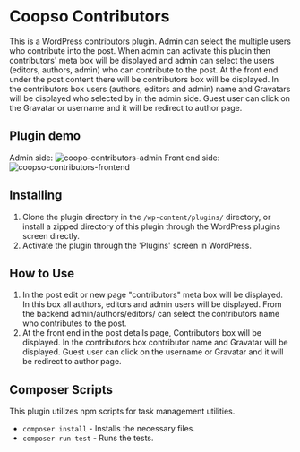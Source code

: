 # Coopso Contributors
This is a WordPress contributors plugin. Admin can select the multiple users who contribute into the post. When admin can activate this plugin then contributors' meta box will be displayed and admin can select the users (editors, authors, admin) who can contribute to the post. At the front end under the post content there will be contributors box will be displayed. In the contributors box  users (authors, editors and admin) name and Gravatars will be displayed who selected by in the admin side. Guest user can click on the Gravatar or username and it will be redirect to author page. 

## Plugin demo
Admin side:
![coopo-contributors-admin](https://user-images.githubusercontent.com/17870980/196948483-d7bdd0f4-c1ea-4332-bc41-6975d7f3289f.jpg)
Front end side:
![coopso-contributors-frontend](https://user-images.githubusercontent.com/17870980/196948534-87139502-4741-4449-b1f3-2759a6099912.jpg)


## Installing 

1. Clone the plugin directory in the `/wp-content/plugins/` directory, or install a zipped directory of this plugin through the WordPress plugins screen directly.
2. Activate the plugin through the 'Plugins' screen in WordPress.

## How to Use
1. In the post edit or new page "contributors" meta box will be displayed. In this box all authors, editors and admin users will be displayed. From the backend admin/authors/editors/ can select the contributors name who contributes to the post. 
2. At the front end in the post details page, Contributors box will be displayed. In the contributors box contributor name and Gravatar will be displayed. Guest user can click on the username or Gravatar and it will be redirect to author page. 

## Composer Scripts

This plugin utilizes npm scripts for task management utilities.

* `composer install` - Installs the necessary files.
* `composer run test` - Runs the tests.
